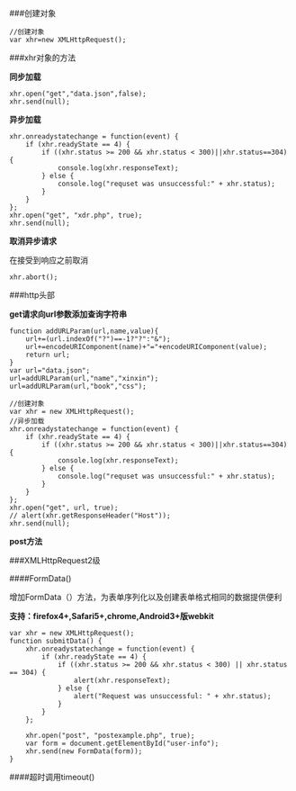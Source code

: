 ###创建对象

	//创建对象
	var xhr=new XMLHttpRequest();

###xhr对象的方法

**同步加载**

	xhr.open("get","data.json",false);
	xhr.send(null);

**异步加载**

	xhr.onreadystatechange = function(event) {
        if (xhr.readyState == 4) {
            if ((xhr.status >= 200 && xhr.status < 300)||xhr.status==304) {
                console.log(xhr.responseText);
            } else {
                console.log("requset was unsuccessful:" + xhr.status);
            }
        }
    };
    xhr.open("get", "xdr.php", true);
    xhr.send(null);

**取消异步请求**

在接受到响应之前取消

	xhr.abort();

###http头部

**get请求向url参数添加查询字符串**

	function addURLParam(url,name,value){
		url+=(url.indexOf("?")==-1?"?":"&");
		url+=encodeURIComponent(name)+"="+encodeURIComponent(value);
		return url;
	}
	var url="data.json";
	url=addURLParam(url,"name","xinxin");
	url=addURLParam(url,"book","css");

    //创建对象
    var xhr = new XMLHttpRequest();
    //异步加载
    xhr.onreadystatechange = function(event) {
        if (xhr.readyState == 4) {
            if ((xhr.status >= 200 && xhr.status < 300)||xhr.status==304) {
                console.log(xhr.responseText);
            } else {
                console.log("requset was unsuccessful:" + xhr.status);
            }
        }
    };
    xhr.open("get", url, true);
    // alert(xhr.getResponseHeader("Host"));
    xhr.send(null);

**post方法**

###XMLHttpRequest2级

####FormData()

增加FormData（）方法，为表单序列化以及创建表单格式相同的数据提供便利

**支持：firefox4+,Safari5+,chrome,Android3+版webkit**

	var xhr = new XMLHttpRequest();
    function submitData() {
        xhr.onreadystatechange = function(event) {
            if (xhr.readyState == 4) {
                if ((xhr.status >= 200 && xhr.status < 300) || xhr.status == 304) {
                    alert(xhr.responseText);
                } else {
                    alert("Request was unsuccessful: " + xhr.status);
                }
            }
        };

        xhr.open("post", "postexample.php", true);
        var form = document.getElementById("user-info");
        xhr.send(new FormData(form));
    }

####超时调用timeout()

